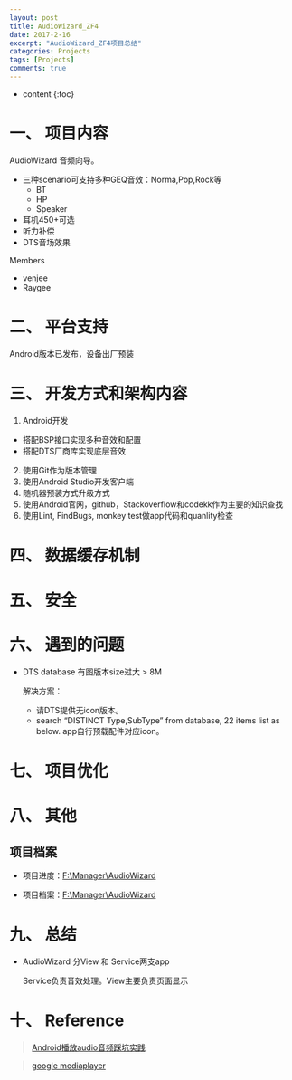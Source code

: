 ```yaml
---
layout: post
title: AudioWizard_ZF4
date: 2017-2-16
excerpt: "AudioWizard_ZF4项目总结"
categories: Projects
tags: [Projects]
comments: true
---
```


* content
{:toc}



# 一、 项目内容

AudioWizard 音频向导。 

- 三种scenario可支持多种GEQ音效：Norma,Pop,Rock等
    - BT
    - HP
    - Speaker
- 耳机450+可选
- 听力补偿
- DTS音场效果

Members

- venjee
- Raygee

# 二、 平台支持

Android版本已发布，设备出厂预装

# 三、 开发方式和架构内容

1. Android开发
 - 搭配BSP接口实现多种音效和配置
 - 搭配DTS厂商库实现底层音效
2. 使用Git作为版本管理
3. 使用Android Studio开发客户端
4. 随机器预装方式升级方式
5. 使用Android官网，github，Stackoverflow和codekk作为主要的知识查找
6. 使用Lint, FindBugs, monkey test做app代码和quanlity检查

# 四、 数据缓存机制

# 五、 安全

# 六、 遇到的问题

- DTS database 有图版本size过大 > 8M

    解决方案：
    
    - 请DTS提供无icon版本。
    - search “DISTINCT Type,SubType” from database,  22 items list as below. app自行预载配件对应icon。

# 七、 项目优化

# 八、 其他

## 项目档案

- 项目进度：[F:\Manager\AudioWizard](F:\Manager\AudioWizard)

- 项目档案：[F:\Manager\AudioWizard](F:\Manager\AudioWizard)

# 九、 总结

- AudioWizard 分View 和 Service两支app
  
    Service负责音效处理。View主要负责页面显示
    
# 十、 Reference

> [Android播放audio音频踩坑实践](http://www.jianshu.com/p/fee65523a632)

> [google mediaplayer](https://developer.android.com/guide/topics/media/mediaplayer.html#mediaplayer)